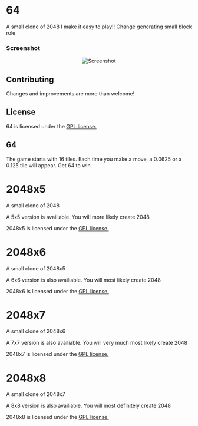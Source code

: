 # 64
A small clone of 2048
I make it easy to play!! Change generating small block role

### Screenshot

<p align="center">
  <img src="http://pictures.gabrielecirulli.com/2048-20140309-234100.png" alt="Screenshot"/>
</p>


## Contributing
Changes and improvements are more than welcome! 

## License
64 is licensed under the [GPL license.](https://github.com/TheReal64/64/LICENSE)

## 64
The game starts with 16 tiles. Each time you make a move, a 0.0625 or a 0.125 tile will appear. Get 64 to win.

# 2048x5
A small clone of 2048

A 5x5 version is availiable. You will more likely create 2048

2048x5 is licensed under the [GPL license.](https://github.com/TheReal64/64/LICENSE)

# 2048x6
A small clone of 2048x5

A 6x6 version is also availiable. You will most likely create 2048

2048x6 is licensed under the [GPL license.](https://github.com/TheReal64/64/LICENSE)

# 2048x7
A small clone of 2048x6

A 7x7 version is also availiable. You will very much most likely create 2048

2048x7 is licensed under the [GPL license.](https://github.com/TheReal64/64/LICENSE)


# 2048x8
A small clone of 2048x7

A 8x8 version is also availiable. You will most definitely create 2048

2048x8 is licensed under the [GPL license.](https://github.com/TheReal64/64/LICENSE)
